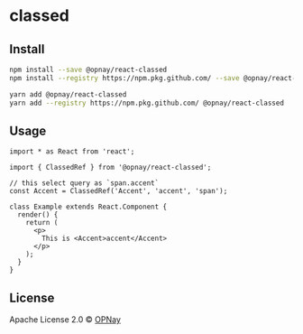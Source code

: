 # classed

>

## Install

```bash
npm install --save @opnay/react-classed
npm install --registry https://npm.pkg.github.com/ --save @opnay/react-classed

yarn add @opnay/react-classed
yarn add --registry https://npm.pkg.github.com/ @opnay/react-classed
```

## Usage

```tsx
import * as React from 'react';

import { ClassedRef } from '@opnay/react-classed';

// this select query as `span.accent`
const Accent = ClassedRef('Accent', 'accent', 'span');

class Example extends React.Component {
  render() {
    return (
      <p>
        This is <Accent>accent</Accent>
      </p>
    );
  }
}
```

## License

Apache License 2.0 © [OPNay](https://github.com/OPNay)
